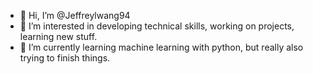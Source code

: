 - 👋 Hi, I’m @Jeffreylwang94
- 👀 I’m interested in developing technical skills, working on projects, learning new stuff.
- 🌱 I’m currently learning machine learning with python, but really also trying to finish things.

<!---
Jeffreylwang94/Jeffreylwang94 is a ✨ special ✨ repository because its `README.md` (this file) appears on your GitHub profile.
You can click the Preview link to take a look at your changes.
--->

